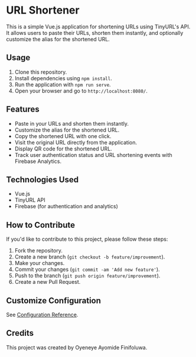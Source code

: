 # URL Shortener

This is a simple Vue.js application for shortening URLs using TinyURL's API. It allows users to paste their URLs, shorten them instantly, and optionally customize the alias for the shortened URL.

## Usage

1. Clone this repository.
2. Install dependencies using `npm install`.
3. Run the application with `npm run serve`.
4. Open your browser and go to `http://localhost:8080/`.

## Features

- Paste in your URLs and shorten them instantly.
- Customize the alias for the shortened URL.
- Copy the shortened URL with one click.
- Visit the original URL directly from the application.
- Display QR code for the shortened URL.
- Track user authentication status and URL shortening events with Firebase Analytics.

## Technologies Used

- Vue.js
- TinyURL API
- Firebase (for authentication and analytics)

## How to Contribute

If you'd like to contribute to this project, please follow these steps:

1. Fork the repository.
2. Create a new branch (`git checkout -b feature/improvement`).
3. Make your changes.
4. Commit your changes (`git commit -am 'Add new feature'`).
5. Push to the branch (`git push origin feature/improvement`).
6. Create a new Pull Request.

## Customize Configuration

See [Configuration Reference](https://cli.vuejs.org/config/).

## Credits

This project was created by Oyeneye Ayomide Finifoluwa.
